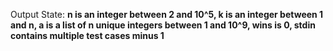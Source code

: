 Output State: **n is an integer between 2 and 10^5, k is an integer between 1 and n, a is a list of n unique integers between 1 and 10^9, wins is 0, stdin contains multiple test cases minus 1**
